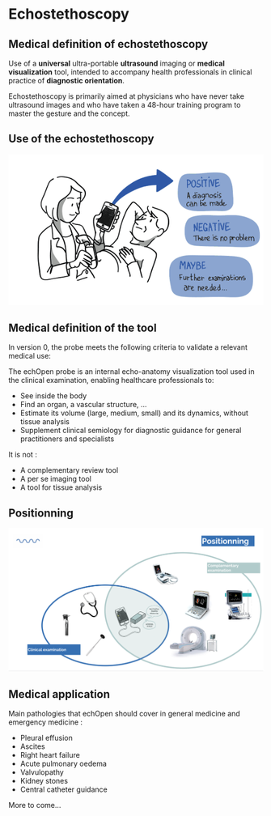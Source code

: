 # Echostethoscopy

## Medical definition of echostethoscopy
Use of a **universal** ultra-portable **ultrasound** imaging or **medical visualization** tool, intended to accompany health professionals in clinical practice of **diagnostic orientation**.

Echostethoscopy is primarily aimed at physicians who have never take ultrasound images and who have taken a 48-hour training program to master the gesture and the concept.

## Use of the echostethoscopy
![Use of the echostethoscope](images/disruptive_diagnosis_technology.png)

## Medical definition of the tool
In version 0, the probe meets the following criteria to validate a relevant medical use:

The echOpen probe is an internal echo-anatomy visualization tool used in the clinical examination, enabling healthcare professionals to:

- See inside the body
- Find an organ, a vascular structure, ...
- Estimate its volume (large, medium, small) and its dynamics, without tissue analysis
- Supplement clinical semiology for diagnostic guidance for general practitioners and specialists

It is not :

- A complementary review tool
- A per se imaging tool
- A tool for tissue analysis

## Positionning 
![](images/echopen_positionning.jpg)

## Medical application
Main pathologies that echOpen should cover in general medicine and emergency medicine : 
- Pleural effusion
- Ascites
- Right heart failure 
- Acute pulmonary oedema
- Valvulopathy
- Kidney stones
- Central catheter guidance 

More to come… 